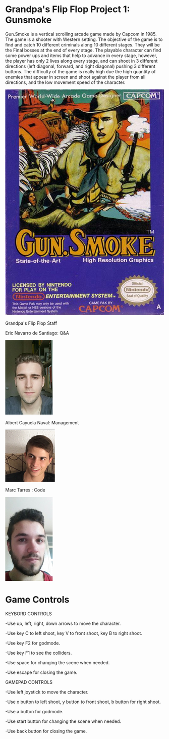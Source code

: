 # Grandpa's Flip Flop Project 1: Gunsmoke

Gun.Smoke is a vertical scrolling arcade game made by Capcom in 1985. The game is a shooter with Western setting. The objective of the game is to find and catch 10 different criminals along 10 different stages. They will be the Final bosses at the end of every stage. The playable character can find some power ups and items that help to advance in every stage, however, the player has only 2 lives along every stage, and can shoot in 3 different directions (left diagonal, forward, and right diagonal) pushing 3 different buttons. The difficulty of the game is really high due the high quantity of enemies that appear in screen and shoot against the player from all directions, and the low movement speed of the character.

![](https://github.com/lakaens/Project-1/blob/master/gun.smoke.jpg)




Grandpa's Flip Flop Staff

Eric Navarro de Santiago: Q&A


![](https://github.com/lakaens/Project-1/blob/master/eric2.jpg)

Albert Cayuela Naval: Management


![](https://github.com/lakaens/Project-1/blob/master/albert.png)

Marc Tarres : Code


![](https://github.com/lakaens/Project-1/blob/master/marc1.jpg)

# Game Controls

KEYBORD CONTROLS

-Use up, left, right, down arrows to move the character.

-Use key C to left shoot, key V to front shoot, key B to right shoot.

-Use key F2 for godmode.

-Use key F1 to see the colliders.
  
-Use space for changing the scene when needed.

-Use escape for closing the game.

GAMEPAD CONTROLS
  
-Use left joystick to move the character.
  
-Use x button to left shoot, y button to front shoot, b button for right shoot.
  
-Use a button for godmode.
  
-Use start button for changing the scene when needed.
  
-Use back button for closing the game.
